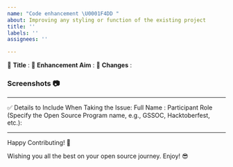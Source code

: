 ```yaml
---
name: "Code enhancement \U0001F4DD "
about: Improving any styling or function of the existing project
title: ''
labels: ''
assignees: ''

---
```


:red_circle: **Title** :
:red_circle: **Enhancement Aim** :
:red_circle: **Changes** : <!-- Enlist those changes you want to do. -->


### Screenshots 📷
<!-- Write N/A if not available-->


**********************************************************************
✅ Details to Include When Taking the Issue:
Full Name :
Participant Role (Specify the Open Source Program name, e.g., GSSOC, Hacktoberfest, etc.):

***********************************************************************

Happy Contributing! 🚀

Wishing you all the best on your open source journey. Enjoy! 😎
